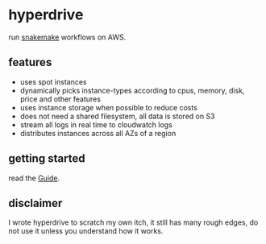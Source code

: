 
# hyperdrive

run [snakemake](https://snakemake.readthedocs.io/) workflows on AWS.

## features

- uses spot instances
- dynamically picks instance-types according to cpus, memory, disk, price and other features
- uses instance storage when possible to reduce costs
- does not need a shared filesystem, all data is stored on S3
- stream all logs in real time to cloudwatch logs
- distributes instances across all AZs of a region

## getting started

read the [Guide](guide.md).

## disclaimer

I wrote hyperdrive to scratch my own itch, it still has many rough edges, do not use it unless you understand how it works.

